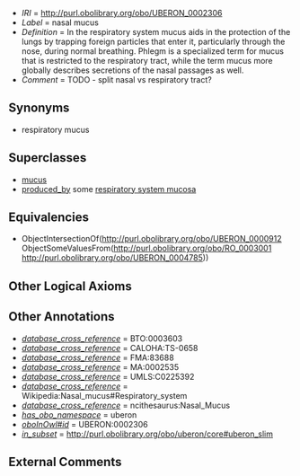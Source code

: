  * *IRI* = http://purl.obolibrary.org/obo/UBERON_0002306
 * *Label* = nasal mucus
 * *Definition* = In the respiratory system mucus aids in the protection of the lungs by trapping foreign particles that enter it, particularly through the nose, during normal breathing. Phlegm is a specialized term for mucus that is restricted to the respiratory tract, while the term mucus more globally describes secretions of the nasal passages as well.
 * *Comment* = TODO - split nasal vs respiratory tract?

## Synonyms

 * respiratory mucus

## Superclasses

 * [mucus](../../UBERON/12/UBERON_0000912.md)
 * [produced_by](../../RO/01/RO_0003001.md) some [respiratory system mucosa](../../UBERON/85/UBERON_0004785.md)

## Equivalencies

 * ObjectIntersectionOf(<http://purl.obolibrary.org/obo/UBERON_0000912> ObjectSomeValuesFrom(<http://purl.obolibrary.org/obo/RO_0003001> <http://purl.obolibrary.org/obo/UBERON_0004785>))

## Other Logical Axioms


## Other Annotations

 * *[database_cross_reference](../../ef/oboInOwl#hasDbXref.md)* = BTO:0003603
 * *[database_cross_reference](../../ef/oboInOwl#hasDbXref.md)* = CALOHA:TS-0658
 * *[database_cross_reference](../../ef/oboInOwl#hasDbXref.md)* = FMA:83688
 * *[database_cross_reference](../../ef/oboInOwl#hasDbXref.md)* = MA:0002535
 * *[database_cross_reference](../../ef/oboInOwl#hasDbXref.md)* = UMLS:C0225392
 * *[database_cross_reference](../../ef/oboInOwl#hasDbXref.md)* = Wikipedia:Nasal_mucus#Respiratory_system
 * *[database_cross_reference](../../ef/oboInOwl#hasDbXref.md)* = ncithesaurus:Nasal_Mucus
 * *[has_obo_namespace](../../ce/oboInOwl#hasOBONamespace.md)* = uberon
 * *[oboInOwl#id](../../id/oboInOwl#id.md)* = UBERON:0002306
 * *[in_subset](../../et/oboInOwl#inSubset.md)* = http://purl.obolibrary.org/obo/uberon/core#uberon_slim

## External Comments

